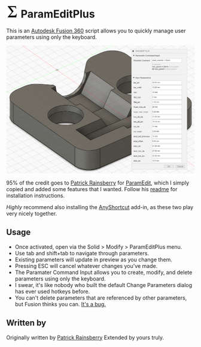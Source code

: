 # ![](./resources/32x32.png) ParamEditPlus

This is an [Autodesk Fusion 360](http://fusion360.autodesk.com/) script allows you to quickly manage  user parameters using only the keyboard.

![Change Parameters](./resources/cover_image.png)

95% of the credit goes to [Patrick Rainsberry](https://twitter.com/prrainsberry) for [ParamEdit](https://github.com/tapnair/ParamEdit), which I simply copied and added some features that I wanted. Follow his [readme](https://github.com/tapnair/ParamEdit#readme) for installation instructions.

*Highly* recommend also installing the [AnyShortcut](https://github.com/thomasa88/AnyShortcut) add-in, as these two play very nicely together.

## Usage

* Once activated, open via the Solid > Modify > ParamEditPlus menu.
* Use tab and shift+tab to navigate through parameters.
* Existing parameters will update in preview as you change them.
* Pressing ESC will cancel whatever changes you've made.
* The Paramater Command Input allows you to create, modify, and delete parameters using only the keyboard.
* I swear, it's like nobody who built the default Change Parameters dialog has ever used hotkeys before.
* You can't delete parameters that are referenced by other parameters, but Fusion thinks you can. [It's a bug.](https://help.autodesk.com/view/fusion360/ENU/?guid=GUID-5f76a1ac-68fd-45da-bc7d-9bec963d775d)

## Written by

Originally written by [Patrick Rainsberry](https://twitter.com/prrainsberry)
Extended by yours truly.

